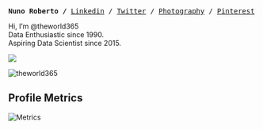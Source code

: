 <p><pre align="center">
<strong>Nuno Roberto /</strong> <a href="https://www.linkedin.com/in/nunoroberto/">Linkedin</a> / <a href="https://twitter.com/theworld365">Twitter</a> / <a href="https://www.facebook.com/ndphotography">Photography</a> / <a href="https://www.pinterest.ca/nrobertopin/">Pinterest</a> / <a href="https://www.flickr.com/photos/theworld365">Flickr</a> / <a href="https://www.tumblr.com/blog/theworld365">Tumblr</a> / <a href="https://stackoverflow.com/users/19769273/nunostack">Stack OverFlow</a> </pre></p>


Hi, I’m @theworld365 <br> Data Enthusiastic since 1990.<br> Aspiring Data Scientist since 2015.<br>

<!---
theworld365/theworld365 is a ✨ special ✨ repository because its `README.md` (this file) appears on your GitHub profile.
You can click the Preview link to take a look at your changes.
--->
![](https://github-readme-stats.vercel.app/api?username=theworld365&count_private=true&show_icons=true&theme=github_dark)


![theworld365](https://github-readme-stats.vercel.app/api/top-langs/?username=theworld365&theme=dark&layout=compact&card_width=445)

</div>

## Profile Metrics
<!---
![Visitor Count](https://profile-counter.glitch.me/{theworld365}/count.svg)
--->
![Metrics](https://metrics.lecoq.io/theworld365?template=classic&base.indepth=true&base.hireable=true&repositories.forks=true&isocalendar=1&languages=1&stars=1&achievements=1&projects=1&base=header%2C%20activity%2C%20community%2C%20repositories%2C%20metadata&base.indepth=true&base.hireable=true&base.skip=false&isocalendar=false&isocalendar.duration=full-year&languages=false&languages.limit=8&languages.threshold=0%25&languages.other=true&languages.colors=github&languages.sections=most-used&languages.indepth=false&languages.analysis.timeout=15&languages.categories=markup%2C%20programming&languages.recent.categories=markup%2C%20programming&languages.recent.load=300&languages.recent.days=14&stars=false&stars.limit=5&achievements=false&achievements.threshold=C&achievements.secrets=true&achievements.display=compact&achievements.limit=0&projects=false&projects.limit=5&projects.descriptions=false&config.timezone=America%2FLos_Angeles&config.display=large)

</div>
